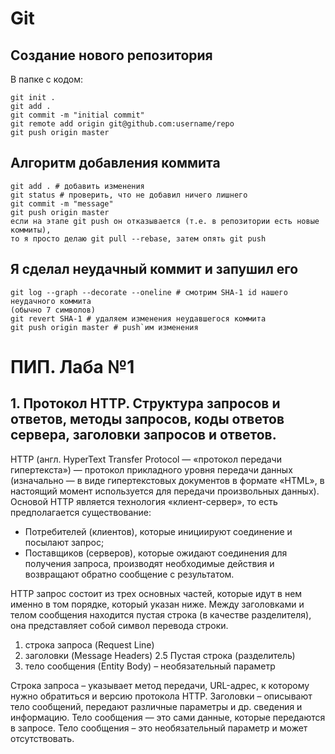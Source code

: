# Git

## Создание нового репозитория

В папке с кодом:

```
git init .
git add .
git commit -m "initial commit"
git remote add origin git@github.com:username/repo
git push origin master
```

## Алгоритм добавления коммита

```
git add . # добавить изменения
git status # проверить, что не добавил ничего лишнего
git commit -m "message"
git push origin master
если на этапе git push он отказывается (т.е. в репозитории есть новые коммиты), 
то я просто делаю git pull --rebase, затем опять git push
```

## Я сделал неудачный коммит и запушил его

```
git log --graph --decorate --oneline # смотрим SHA-1 id нашего неудачного коммита
(обычно 7 символов)
git revert SHA-1 # удаляем изменения неудавшегося коммита
git push origin master # push`им изменения
```

# ПИП. Лаба №1

## 1. Протокол HTTP. Структура запросов и ответов, методы запросов, коды ответов сервера, заголовки запросов и ответов.
HTTP (англ. HyperText Transfer Protocol — «протокол передачи гипертекста») — протокол прикладного уровня передачи данных (изначально — в виде гипертекстовых документов в формате «HTML», в настоящий момент используется для передачи произвольных данных). Основой HTTP является технология «клиент-сервер», то есть предполагается существование:
  - Потребителей (клиентов), которые инициируют соединение и посылают запрос;
  - Поставщиков (серверов), которые ожидают соединения для получения запроса, производят необходимые действия и возвращают обратно сообщение с результатом.

HTTP запрос состоит из трех основных частей, которые идут в нем именно в том порядке, который указан ниже. Между заголовками и телом сообщения находится пустая строка (в качестве разделителя), она представляет собой символ перевода строки.
1. строка запроса (Request Line)
2. заголовки (Message Headers)
2.5 Пустая строка (разделитель)
3. тело сообщения (Entity Body) – необязательный параметр

Строка запроса – указывает метод передачи, URL-адрес, к которому нужно обратиться и версию протокола HTTP.
Заголовки – описывают тело сообщений, передают различные параметры и др. сведения и информацию.
Тело сообщения  — это сами данные, которые передаются в запросе.  Тело сообщения – это необязательный параметр и может отсутствовать.
